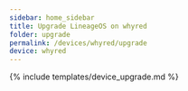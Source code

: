 ```yaml
---
sidebar: home_sidebar
title: Upgrade LineageOS on whyred
folder: upgrade
permalink: /devices/whyred/upgrade
device: whyred
---
```

{% include templates/device_upgrade.md %}

